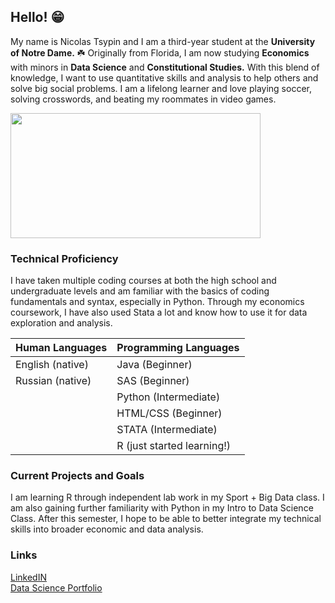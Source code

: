 ## Hello! 😁

My name is Nicolas Tsypin and I am a third-year student at the **University of Notre Dame.** ☘️ Originally from Florida, I am now studying **Economics** with minors in **Data Science** and **Constitutional Studies.** With this blend of knowledge, I want to use quantitative skills and analysis to help others and solve big social problems. I am a lifelong learner and love playing soccer, solving crosswords, and beating my roommates in video games. 

<img src="https://admissions.nd.edu/assets/328579/850x478/campus_aerial.jpg" width="400" height="200">

### Technical Proficiency

I have taken multiple coding courses at both the high school and undergraduate levels and am familiar with the basics of coding fundamentals and syntax, especially in Python. Through my economics coursework, I have also used Stata a lot and know how to use it for data exploration and analysis. 

| Human Languages | Programming Languages |
-------------------|-------------------------
|English (native)|Java (Beginner)|
|Russian (native)|SAS (Beginner)|
| |Python (Intermediate)|
| |HTML/CSS (Beginner)|
| |STATA (Intermediate)|
| |R (just started learning!)|

### Current Projects and Goals

I am learning R through independent lab work in my Sport + Big Data class. I am also gaining further familiarity with Python in my Intro to Data Science Class. After this semester, I hope to be able to better integrate my technical skills into broader economic and data analysis. 

### Links 
[LinkedIN](https://www.linkedin.com/in/nicolastsypin)  
[Data Science Portfolio](https://github.com/nicolastsypin/TSYPIN-data-science-portfolio)
<!--
**nicolastsypin/nicolastsypin** is a ✨ _special_ ✨ repository because its `README.md` (this file) appears on your GitHub profile.

Here are some ideas to get you started:

- 🔭 I’m currently working on my junior year at Notre Dame. 
- 🌱 I’m currently learning R and constitutional law. 
- 👯 I’m looking to collaborate on ...
- 🤔 I’m looking for help with ...
- 💬 Ask me about Pokemon
- 📫 How to reach me: ...
- 😄 Pronouns: ...
- ⚡ Fun fact: ...
-->
